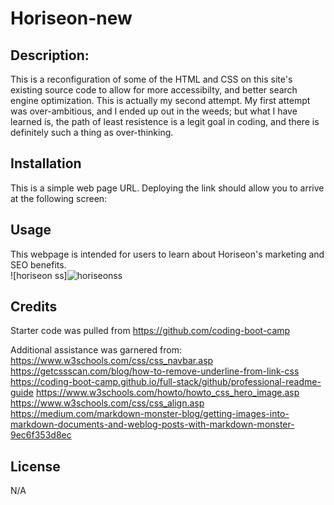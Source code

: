 # Horiseon-new

## Description: 

This is a reconfiguration of some of the HTML and CSS on this site's existing source code to allow for more accessibilty, and better search engine optimization. This is actually my second attempt. My first attempt was over-ambitious, and I ended up out in the weeds; but what I have learned is, the path of least resistence is a legit goal in coding, and there is definitely such a thing as over-thinking. 

## Installation

This is a simple web page URL. Deploying the link should allow you to arrive at the following screen: 



## Usage

This webpage is intended for users to learn about Horiseon's marketing and SEO benefits.  
![horiseon ss]![horiseonss](https://user-images.githubusercontent.com/128933116/233213281-935f044d-fcb5-42e2-8afe-7ae36b4efe16.png)




## Credits

Starter code was pulled from https://github.com/coding-boot-camp

Additional assistance was garnered from: 
https://www.w3schools.com/css/css_navbar.asp
https://getcssscan.com/blog/how-to-remove-underline-from-link-css
https://coding-boot-camp.github.io/full-stack/github/professional-readme-guide
https://www.w3schools.com/howto/howto_css_hero_image.asp
https://www.w3schools.com/css/css_align.asp
https://medium.com/markdown-monster-blog/getting-images-into-markdown-documents-and-weblog-posts-with-markdown-monster-9ec6f353d8ec




## License

N/A

